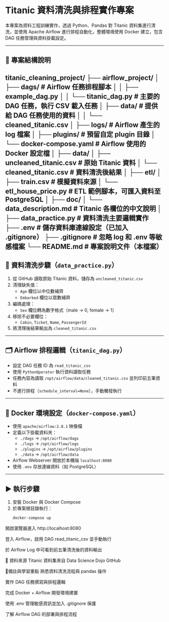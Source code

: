# Titanic 資料清洗與排程實作專案

本專案為資料工程訓練實作，透過 Python、Pandas 對 Titanic 資料集進行清洗，並使用 Apache Airflow 進行排程自動化，整體環境使用 Docker 建立，包含 DAG 任務管理與資料掛載設定。

---

## 📁 專案結構說明

titanic_cleaning_project/
├── airflow_project/
│   ├── dags/                    # Airflow 任務排程腳本
│   │   ├── example_dag.py
│   │   └── titanic_dag.py       # 主要的 DAG 任務，執行 CSV 載入任務
│   ├── data/                    # 提供給 DAG 任務使用的資料
│   │   └── cleaned_titanic.csv
│   ├── logs/                    # Airflow 產生的 log 檔案
│   ├── plugins/                 # 預留自定 plugin 目錄
│   └── docker-compose.yaml     # Airflow 使用的 Docker 設定檔
│
├── data/
│   ├── uncleaned_titanic.csv    # 原始 Titanic 資料
│   └── cleaned_titanic.csv      # 資料清洗後結果
│
├── etl/
│   ├── train.csv                # 模擬資料來源
│   └── etl_house_price.py      # ETL 範例腳本，可匯入資料至 PostgreSQL
│
├── doc/
│   └── data_description.md     # Titanic 各欄位的中文說明
│
├── data_practice.py            # 資料清洗主要邏輯實作
├── .env                        # 儲存資料庫連線設定（已加入 .gitignore）
├── .gitignore                  # 忽略 log 和 .env 等敏感檔案
└── README.md                   # 專案說明文件（本檔案）
---

## 🔄 資料清洗步驟（`data_practice.py`）

1. 從 GitHub 讀取原始 Titanic 資料，儲存為 `uncleaned_titanic.csv`
2. 清理缺失值：
   - `Age` 欄位以中位數補齊
   - `Embarked` 欄位以眾數補齊
3. 編碼處理：
   - `Sex` 欄位轉為數字格式（male → 0, female → 1）
4. 移除不必要欄位：
   - `Cabin`, `Ticket`, `Name`, `PassengerId`
5. 將清理後結果輸出為 `cleaned_titanic.csv`

---

## 🗂 Airflow 排程邏輯（`titanic_dag.py`）

- 設定 DAG 任務 ID 為 `read_titanic_csv`
- 使用 `PythonOperator` 執行資料讀取任務
- 任務內容為讀取 `/opt/airflow/data/cleaned_titanic.csv` 並列印前五筆資料
- 不進行排程（`schedule_interval=None`），手動觸發執行

---

## 🐳 Docker 環境設定（`docker-compose.yaml`）

- 使用 `apache/airflow:2.8.1` 映像檔
- 定義以下掛載資料夾：
  - `./dags` → `/opt/airflow/dags`
  - `./logs` → `/opt/airflow/logs`
  - `./plugins` → `/opt/airflow/plugins`
  - `./data` → `/opt/airflow/data`
- Airflow Webserver 開放於本機端 `localhost:8080`
- 使用 `.env` 存放連線資料（如 PostgreSQL）

---

## ▶ 執行步驟

1. 安裝 Docker 與 Docker Compose
2. 於專案根目錄執行：
   ```bash
   docker-compose up
開啟瀏覽器進入 http://localhost:8080

登入 Airflow，啟用 DAG read_titanic_csv 並手動執行

於 Airflow Log 中可看到前五筆清洗後的資料輸出

📌 資料來源
Titanic 資料集來自 Data Science Dojo GitHub

📍備註與學習重點
熟悉資料清洗流程與 pandas 操作

實作 DAG 任務撰寫與排程邏輯

完成 Docker + Airflow 開發環境建置

使用 .env 管理敏感資訊並加入 .gitignore 保護

了解 Airflow DAG 的部署與排程流程